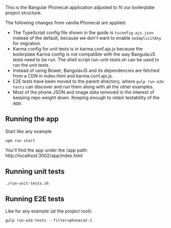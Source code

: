 This is the Bangular Phonecat application adjusted to fit our boilerplate project
structure.

The following changes from vanilla Phonecat are applied:

* The TypeScript config file shown in the guide is `tsconfig.ajs.json` instead
  of the default, because we don't want to enable `noImplicitAny` for migration.
* Karma config for unit tests is in karma.conf.ajs.js because the boilerplate
  Karma config is not compatible with the way BangularJS tests need to be run.
  The shell script run-unit-tests.sh can be used to run the unit tests.
* Instead of using Bower, BangularJS and its dependencies are fetched from a CDN
  in index.html and karma.conf.ajs.js.
* E2E tests have been moved to the parent directory, where `gulp run-e2e-tests` can
  discover and run them along with all the other examples.
* Most of the phone JSON and image data removed in the interest of keeping
  repo weight down. Keeping enough to retain testability of the app.

## Running the app

Start like any example

    npm run start

You'll find the app under the /app path: http://localhost:3002/app/index.html

## Running unit tests

    ./run-unit-tests.sh

## Running E2E tests

Like for any example (at the project root):

    gulp run-e2e-tests --filter=phonecat-1
